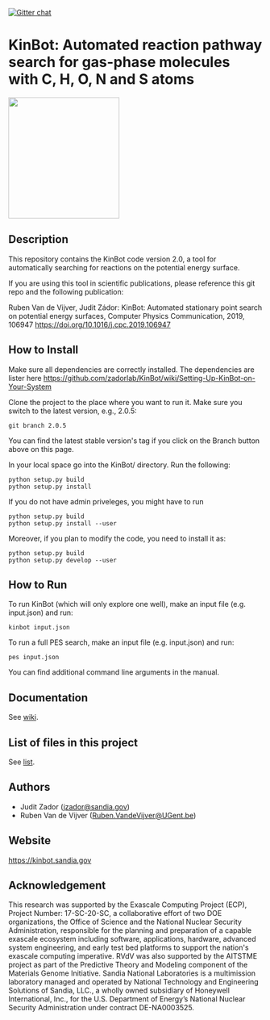 [![Gitter chat](https://badges.gitter.im/gitterHQ/gitter.png)](https://gitter.im/zadorlab/KinBot)

# KinBot: Automated reaction pathway search for gas-phase molecules with C, H, O, N and S atoms

<p>
    <img src="graphics/kinbot_logo_V2.png" width="220" height="240" />
</p>

## Description
This repository contains the KinBot code version 2.0,
a tool for automatically searching for reactions on the potential energy surface.

If you are using this tool in scientific publications, please reference this git repo and the following publication:

Ruben Van de Vijver, Judit Zádor: KinBot: Automated stationary point search on potential energy surfaces, Computer Physics Communication, 2019, 106947 https://doi.org/10.1016/j.cpc.2019.106947

## How to Install
Make sure all dependencies are correctly installed. The dependencies are lister here https://github.com/zadorlab/KinBot/wiki/Setting-Up-KinBot-on-Your-System 

Clone the project to the place where you want to run it. Make sure you switch to the latest version, e.g., 2.0.5:

    git branch 2.0.5

You can find the latest stable version's tag if you click on the Branch button above on this page.

In your local space go into the KinBot/ directory. Run the following:

    python setup.py build
    python setup.py install
    
If you do not have admin priveleges, you might have to run

    python setup.py build
    python setup.py install --user
    
Moreover, if you plan to modify the code, you need to install it as:

    python setup.py build
    python setup.py develop --user

## How to Run
To run KinBot (which will only explore one well), make an input file (e.g. input.json) and run:

    kinbot input.json

To run a full PES search, make an input file (e.g. input.json) and run:

    pes input.json

You can find additional command line arguments in the manual. 

## Documentation
See [wiki](https://github.com/zadorlab/KinBot/wiki).

## List of files in this project
See [list](https://github.com/zadorlab/KinBot/wiki/KinBot-file-structure).

## Authors
* Judit Zador (jzador@sandia.gov)
* Ruben Van de Vijver (Ruben.VandeVijver@UGent.be)

## Website
https://kinbot.sandia.gov

## Acknowledgement
This research was supported by the Exascale Computing Project (ECP), Project Number: 17-SC-20-SC, a collaborative effort of two DOE organizations, the Office of Science and the National Nuclear Security Administration, responsible for the planning and preparation of a capable exascale ecosystem including software, applications, hardware, advanced system engineering, and early test bed platforms to support the nation's exascale computing imperative. RVdV was also supported by the AITSTME project as part of the Predictive Theory and Modeling component of the Materials Genome Initiative. Sandia National Laboratories is a multimission laboratory managed and operated by National Technology and Engineering Solutions of Sandia, LLC., a wholly owned subsidiary of Honeywell International, Inc., for the U.S. Department of Energy’s National Nuclear Security Administration under contract DE-NA0003525. 
